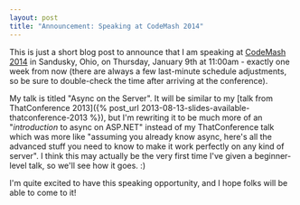 ```yaml
---
layout: post
title: "Announcement: Speaking at CodeMash 2014"
---
```

This is just a short blog post to announce that I am speaking at [CodeMash 2014](http://codemash.org/) in Sandusky, Ohio, on Thursday, January 9th at 11:00am - exactly one week from now (there are always a few last-minute schedule adjustments, so be sure to double-check the time after arriving at the conference).



My talk is titled "Async on the Server". It will be similar to my [talk from ThatConference 2013]({% post_url 2013-08-13-slides-available-thatconference-2013 %}), but I'm rewriting it to be much more of an "_introduction_ to async on ASP.NET" instead of my ThatConference talk which was more like "assuming you already know async, here's all the advanced stuff you need to know to make it work perfectly on any kind of server". I think this may actually be the very first time I've given a beginner-level talk, so we'll see how it goes. :)



I'm quite excited to have this speaking opportunity, and I hope folks will be able to come to it!

